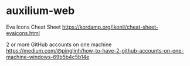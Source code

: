 # auxilium-web

Eva Icons Cheat Sheet
https://kordamp.org/ikonli/cheat-sheet-evaicons.html

2 or more GitHub accounts on one machine
https://medium.com/@pinglinh/how-to-have-2-github-accounts-on-one-machine-windows-69b5b4c5b14e 
